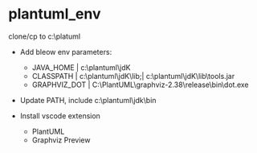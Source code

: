 # plantuml_env

clone/cp to c:\platuml

- Add bleow env parameters:
  - JAVA_HOME | c:\plantuml\jdK
  - CLASSPATH | c:\plantuml\jdK\lib;| c:\plantuml\jdK\lib\tools.jar
  - GRAPHVIZ_DOT | C:\PlantUML\graphviz-2.38\release\bin\dot.exe
  
- Update PATH, include c:\plantuml\jdk\bin
  
- Install vscode extension
  - PlantUML
  - Graphviz Preview
